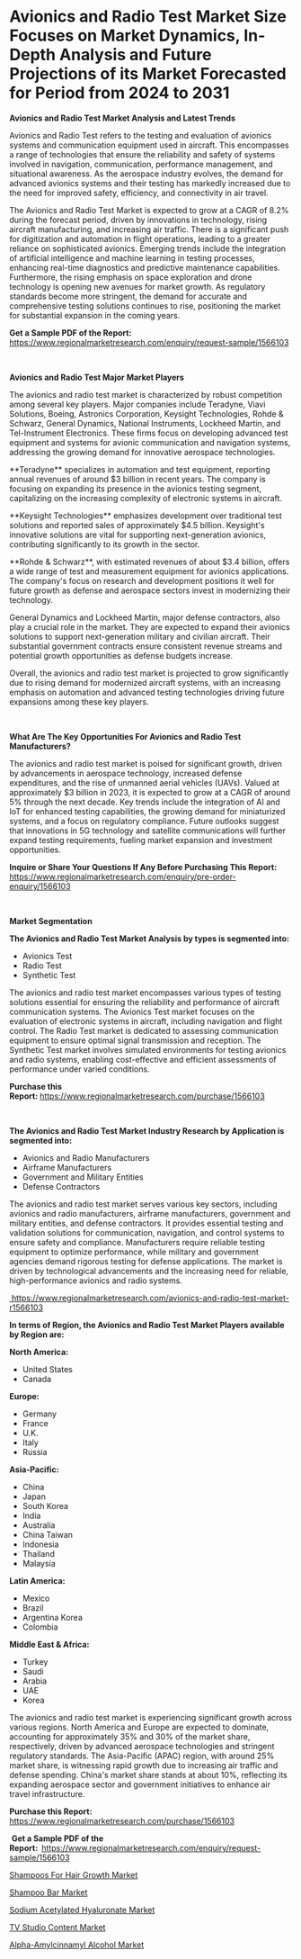 <p><h1>Avionics and Radio Test Market Size Focuses on Market Dynamics, In-Depth Analysis and Future Projections of its Market Forecasted for Period from 2024 to 2031</h1></p><p><strong>Avionics and Radio Test Market Analysis and Latest Trends</strong></p>
<p><p>Avionics and Radio Test refers to the testing and evaluation of avionics systems and communication equipment used in aircraft. This encompasses a range of technologies that ensure the reliability and safety of systems involved in navigation, communication, performance management, and situational awareness. As the aerospace industry evolves, the demand for advanced avionics systems and their testing has markedly increased due to the need for improved safety, efficiency, and connectivity in air travel.</p><p>The Avionics and Radio Test Market is expected to grow at a CAGR of 8.2% during the forecast period, driven by innovations in technology, rising aircraft manufacturing, and increasing air traffic. There is a significant push for digitization and automation in flight operations, leading to a greater reliance on sophisticated avionics. Emerging trends include the integration of artificial intelligence and machine learning in testing processes, enhancing real-time diagnostics and predictive maintenance capabilities. Furthermore, the rising emphasis on space exploration and drone technology is opening new avenues for market growth. As regulatory standards become more stringent, the demand for accurate and comprehensive testing solutions continues to rise, positioning the market for substantial expansion in the coming years.</p></p>
<p><strong>Get a Sample PDF of the Report:&nbsp;</strong> <a href="https://www.regionalmarketresearch.com/enquiry/request-sample/1566103">https://www.regionalmarketresearch.com/enquiry/request-sample/1566103</a></p>
<p>&nbsp;</p>
<p><strong>Avionics and Radio Test Major Market Players</strong></p>
<p><p>The avionics and radio test market is characterized by robust competition among several key players. Major companies include Teradyne, Viavi Solutions, Boeing, Astronics Corporation, Keysight Technologies, Rohde & Schwarz, General Dynamics, National Instruments, Lockheed Martin, and Tel-Instrument Electronics. These firms focus on developing advanced test equipment and systems for avionic communication and navigation systems, addressing the growing demand for innovative aerospace technologies.</p><p>**Teradyne** specializes in automation and test equipment, reporting annual revenues of around $3 billion in recent years. The company is focusing on expanding its presence in the avionics testing segment, capitalizing on the increasing complexity of electronic systems in aircraft.</p><p>**Keysight Technologies** emphasizes development over traditional test solutions and reported sales of approximately $4.5 billion. Keysight's innovative solutions are vital for supporting next-generation avionics, contributing significantly to its growth in the sector.</p><p>**Rohde & Schwarz**, with estimated revenues of about $3.4 billion, offers a wide range of test and measurement equipment for avionics applications. The company's focus on research and development positions it well for future growth as defense and aerospace sectors invest in modernizing their technology.</p><p>General Dynamics and Lockheed Martin, major defense contractors, also play a crucial role in the market. They are expected to expand their avionics solutions to support next-generation military and civilian aircraft. Their substantial government contracts ensure consistent revenue streams and potential growth opportunities as defense budgets increase.</p><p>Overall, the avionics and radio test market is projected to grow significantly due to rising demand for modernized aircraft systems, with an increasing emphasis on automation and advanced testing technologies driving future expansions among these key players.</p></p>
<p>&nbsp;</p>
<p><strong>What Are The Key Opportunities For Avionics and Radio Test Manufacturers?</strong></p>
<p><p>The avionics and radio test market is poised for significant growth, driven by advancements in aerospace technology, increased defense expenditures, and the rise of unmanned aerial vehicles (UAVs). Valued at approximately $3 billion in 2023, it is expected to grow at a CAGR of around 5% through the next decade. Key trends include the integration of AI and IoT for enhanced testing capabilities, the growing demand for miniaturized systems, and a focus on regulatory compliance. Future outlooks suggest that innovations in 5G technology and satellite communications will further expand testing requirements, fueling market expansion and investment opportunities.</p></p>
<p><strong>Inquire or Share Your Questions If Any Before Purchasing This Report:</strong> <a href="https://www.regionalmarketresearch.com/enquiry/pre-order-enquiry/1566103">https://www.regionalmarketresearch.com/enquiry/pre-order-enquiry/1566103</a></p>
<p>&nbsp;</p>
<p><strong>Market Segmentation</strong></p>
<p><strong>The Avionics and Radio Test Market Analysis by types is segmented into:</strong></p>
<p><ul><li>Avionics Test</li><li>Radio Test</li><li>Synthetic Test</li></ul></p>
<p><p>The avionics and radio test market encompasses various types of testing solutions essential for ensuring the reliability and performance of aircraft communication systems. The Avionics Test market focuses on the evaluation of electronic systems in aircraft, including navigation and flight control. The Radio Test market is dedicated to assessing communication equipment to ensure optimal signal transmission and reception. The Synthetic Test market involves simulated environments for testing avionics and radio systems, enabling cost-effective and efficient assessments of performance under varied conditions.</p></p>
<p><strong>Purchase this Report:&nbsp;</strong><a href="https://www.regionalmarketresearch.com/purchase/1566103">https://www.regionalmarketresearch.com/purchase/1566103</a></p>
<p>&nbsp;</p>
<p><strong>The Avionics and Radio Test Market Industry Research by Application is segmented into:</strong></p>
<p><ul><li>Avionics and Radio Manufacturers</li><li>Airframe Manufacturers</li><li>Government and Military Entities</li><li>Defense Contractors</li></ul></p>
<p><p>The avionics and radio test market serves various key sectors, including avionics and radio manufacturers, airframe manufacturers, government and military entities, and defense contractors. It provides essential testing and validation solutions for communication, navigation, and control systems to ensure safety and compliance. Manufacturers require reliable testing equipment to optimize performance, while military and government agencies demand rigorous testing for defense applications. The market is driven by technological advancements and the increasing need for reliable, high-performance avionics and radio systems.</p></p>
<p><a href="https://www.regionalmarketresearch.com/avionics-and-radio-test-market-r1566103">&nbsp;https://www.regionalmarketresearch.com/avionics-and-radio-test-market-r1566103</a></p>
<p><strong>In terms of Region, the Avionics and Radio Test Market Players available by Region are:</strong></p>
<p>
    <p> <strong> North America: </strong>
        <ul>
            <li>United States</li>
            <li>Canada</li>
        </ul>
        </p> 
    <p> <strong> Europe: </strong>
        <ul>
            <li>Germany</li>
            <li>France</li>
            <li>U.K.</li>
            <li>Italy</li>
            <li>Russia</li>
        </ul>
        </p> 
    <p> <strong> Asia-Pacific: </strong>
        <ul>
            <li>China</li>
            <li>Japan</li>
            <li>South Korea</li>
            <li>India</li>
            <li>Australia</li>
            <li>China Taiwan</li>
            <li>Indonesia</li>
            <li>Thailand</li>
            <li>Malaysia</li>
        </ul>
        </p> 
    <p> <strong> Latin America: </strong>
        <ul>
            <li>Mexico</li>
            <li>Brazil</li>
            <li>Argentina Korea</li>
            <li>Colombia</li>
        </ul>
        </p> 
    <p> <strong> Middle East & Africa: </strong>
        <ul>
            <li>Turkey</li>
            <li>Saudi</li>
            <li>Arabia</li>
            <li>UAE</li>
            <li>Korea</li>
        </ul>
    </p>
    </p>
<p><p>The avionics and radio test market is experiencing significant growth across various regions. North America and Europe are expected to dominate, accounting for approximately 35% and 30% of the market share, respectively, driven by advanced aerospace technologies and stringent regulatory standards. The Asia-Pacific (APAC) region, with around 25% market share, is witnessing rapid growth due to increasing air traffic and defense spending. China's market share stands at about 10%, reflecting its expanding aerospace sector and government initiatives to enhance air travel infrastructure.</p></p>
<p><strong>Purchase this Report: </strong><a href="https://www.regionalmarketresearch.com/purchase/1566103">https://www.regionalmarketresearch.com/purchase/1566103</a></p>
<p>&nbsp;<strong>Get a Sample PDF of the Report:&nbsp;&nbsp;</strong><a href="https://www.regionalmarketresearch.com/enquiry/request-sample/1566103">https://www.regionalmarketresearch.com/enquiry/request-sample/1566103</a></p>
<p><strong></strong></p>
<p><p><a href="https://www.linkedin.com/pulse/insights-shampoos-hair-growth-market-share-competitive-h2hkf?trackingId=qOmPKZL8QWuIigw67AyZSw%3D%3D">Shampoos For Hair Growth Market</a></p><p><a href="https://www.linkedin.com/pulse/shampoo-bar-industry-forecast-market-shifts-strategic-iinye?trackingId=S8iSa9JiTG6JmpuHvgPjiQ%3D%3D">Shampoo Bar Market</a></p><p><a href="https://issuu.com/reportprime-2/docs/sodium-acetylated-hyaluronate-marke_a5a123761a7531">Sodium Acetylated Hyaluronate Market</a></p><p><a href="https://github.com/MarilynDouglas476/Market-Research-Report-List-1/blob/main/tv-studio-content-market.md">TV Studio Content Market</a></p><p><a href="https://issuu.com/reportprime-2/docs/alpha-amylcinnamyl-alcohol-market-s_854a096dd60053">Alpha-Amylcinnamyl Alcohol Market</a></p></p>